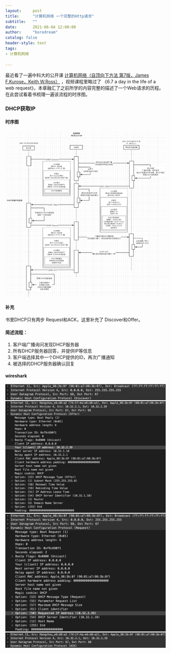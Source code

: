 ```yaml
---
layout:     post
title:      "计算机网络 一个完整的Http请求"
subtitle:   ""
date:       2021-06-04 12:00:00
author:     "boredream"
catalog: false
header-style: text
tags:
- 计算机网络

---
```


最近看了一遍中科大的公开课 [计算机网络（自顶向下方法 第7版，James F.Kurose，Keith W.Ross）](https://www.bilibili.com/video/BV1JV411t7ow?p=1) ，视频课程里略过了 《6.7 a day in the life of a web request》，本章融汇了之前所学的内容完整的描述了一个Web请求的历程。在此尝试看着书梳理一遍该流程的时序图。
 
### DHCP获取IP
#### 时序图
![DHCP](https://github.com/boredream/boredream.github.io/blob/master/img/in-post/netdhcp.png?raw=true)  
  
#### 补充
书里DHCP只有两步 Request和ACK，这里补充了 Discover和Offer。  

#### 简述流程：  
1. 客户端广播询问发现DHCP服务器
2. 所有DHCP服务器回答，并提供IP等信息
3. 客户端选择其中一个DHCP提供的ID，再次广播通知
4. 被选择的DHCP服务器确认回复

#### wireshark
![DHCP Discover](https://github.com/boredream/boredream.github.io/blob/master/img/in-post/wsdhcp1.png?raw=true)  
![DHCP Offer](https://github.com/boredream/boredream.github.io/blob/master/img/in-post/wsdhcp2.png?raw=true)  
![DHCP Request](https://github.com/boredream/boredream.github.io/blob/master/img/in-post/wsdhcp3.png?raw=true)  
![DHCP ACK](https://github.com/boredream/boredream.github.io/blob/master/img/in-post/wsdhcp4.png?raw=true)  

